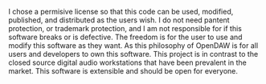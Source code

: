 I chose a permisive license so that this code can be used, modified, published, and distributed as the users wish. I do not need pantent protection, or trademark protection, and I am not responsible for if this
software breaks or is defective. The freedom is for the user to use and modify this software as they want. As this philosophy of OpenDAW is for all users and developers to own this software. This project is in contrast
to the closed source digital audio workstations that have been prevalent in the market. This software is extensible and should be open for everyone.
